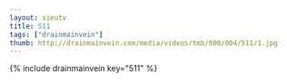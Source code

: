```yaml
--- 
layout: sieutv
title: 511
tags: ["drainmainvein"]
thumb: http://drainmainvein.com/media/videos/tmb/000/004/511/1.jpg
---
```

{% include drainmainvein key="511" %} 
